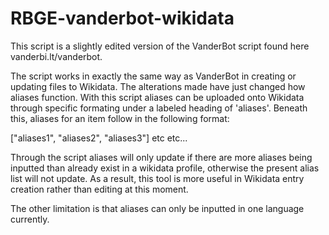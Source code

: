 # RBGE-vanderbot-wikidata

This script is a slightly edited version of the VanderBot script found here vanderbi.lt/vanderbot. 

The script works in exactly the same way as VanderBot in creating or updating files to Wikidata. The alterations made have just changed how aliases function. 
With this script aliases can be uploaded onto Wikidata through specific formating under a labeled heading of 'aliases'. Beneath this, aliases for an item follow in the following format:

["aliases1", "aliases2", "aliases3"] etc etc... 

Through the script aliases will only update if there are more aliases being inputted than already exist in a wikidata profile, otherwise the present alias list will not update. As a result,
this tool is more useful in Wikidata entry creation rather than editing at this moment. 

The other limitation is that aliases can only be inputted in one language currently. 


